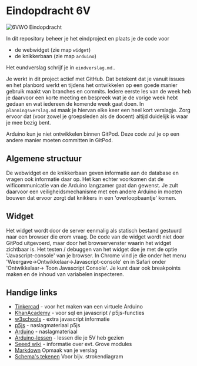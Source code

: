# Eindopdracht 6V

![6VWO Eindopdracht](https://img.shields.io/badge/6VWO-Eindopdracht-red)


In dit repository beheer je het eindproject en plaats je de code voor
- de webwidget (zie map `widget`)
- de knikkerbaan (zie map `arduino`)


Het eundverslag schrijf je in `eindverslag.md`..

Je werkt in dit project actief met GitHub.
Dat betekent dat je vanuit issues en het planbord werkt en tijdens het ontwikkelen op een goede manier gebruik maakt van branches en commits.
Iedere eerste les van de week heb je daarvoor een korte meeting en bespreek wat je de vorige week hebt gedaan en wat iedereen de komende week gaat doen.
In `planningsverslag.md` maak je hiervan elke keer een heel kort verslagje.
Zorg ervoor dat (voor zowel je groepsleden als de docent) altijd duidelijk is waar je mee bezig bent.


Arduino kun je niet ontwikkelen binnen GitPod. Deze code zul je op een andere manier moeten committen in GitPod.

## Algemene structuur
De webwidget en de knikkerbaan geven informatie aan de database en vragen ook informatie daar op. Het kan echter voorkomen dat de wificommunicatie van de Arduino langzamer gaat dan gewenst. Je zult daarvoor een veiligheidsmechanisme met een andere Arduino in moeten bouwen dat ervoor zorgt dat knikkers in een 'overloopbaantje' komen. 

## Widget
Het widget wordt door de server eenmalig als statisch bestand gestuurd naar een browser die erom vraag. De code van de widget wordt niet door GitPod uitgevoerd, maar door het browservenster waarin het widget zichtbaar is. Het testen / debuggen van het widget doe je met de optie 'Javascript-console' van je browser. In Chrome vind je die onder het menu 'Weergave->Ontwikkelaar->Javascript-console' en in Safari onder 'Ontwikkelaar-> Toon Javascript Console'. Je kunt daar ook breakpoints maken en de inhoud van variabelen inspecteren.

## Handige links
* [Tinkercad](https://tinkercad.io) - voor het maken van een virtuele Arduino
* [KhanAcademy](https://khanacademy.org) - voor sql en javascript / p5js-functies
* [w3schools](https://w3shools.com) - extra javascript informatie
* [p5js](https://p5js.org/reference) - naslagmateriaal p5js
* [Arduino](https://www.arduino.cc/reference) - naslagmateriaal
* [Arduino-lessen](http://arduino-lessen.nl) - lessen die je 5V heb gezien
* [Seeed wiki](https://wiki.seeedstudio.com/Grove/) - informatie over evt. Grove modules
* [Markdown](https://guides.github.com/pdfs/markdown-cheatsheet-online.pdf) Opmaak van je verslag
* [Schema's tekenen](https://draw.io) Voor bijv. strokendiagram
